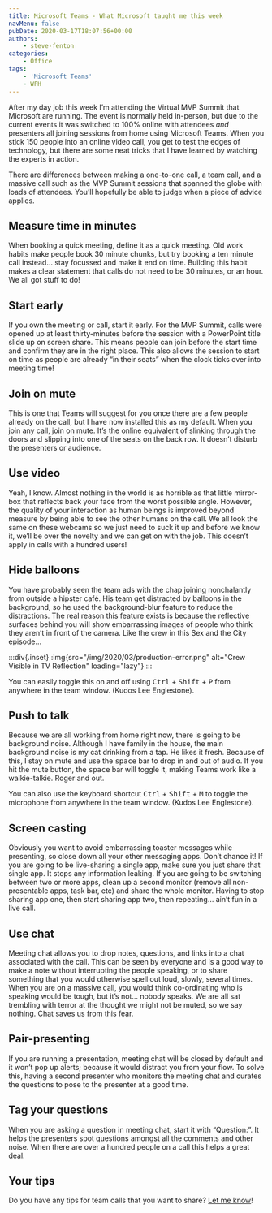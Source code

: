 ```yaml
---
title: Microsoft Teams - What Microsoft taught me this week
navMenu: false
pubDate: 2020-03-17T18:07:56+00:00
authors:
    - steve-fenton
categories:
    - Office
tags:
    - 'Microsoft Teams'
    - WFH
---
```


After my day job this week I’m attending the Virtual MVP Summit that Microsoft are running. The event is normally held in-person, but due to the current events it was switched to 100% online with attendees *and* presenters all joining sessions from home using Microsoft Teams. When you stick 150 people into an online video call, you get to test the edges of technology, but there are some neat tricks that I have learned by watching the experts in action.

There are differences between making a one-to-one call, a team call, and a massive call such as the MVP Summit sessions that spanned the globe with loads of attendees. You’ll hopefully be able to judge when a piece of advice applies.

## Measure time in minutes

When booking a quick meeting, define it as a quick meeting. Old work habits make people book 30 minute chunks, but try booking a ten minute call instead… stay focussed and make it end on time. Building this habit makes a clear statement that calls do not need to be 30 minutes, or an hour. We all got stuff to do!

## Start early

If you own the meeting or call, start it early. For the MVP Summit, calls were opened up at least thirty-minutes before the session with a PowerPoint title slide up on screen share. This means people can join before the start time and confirm they are in the right place. This also allows the session to start on time as people are already “in their seats” when the clock ticks over into meeting time!

## Join on mute

This is one that Teams will suggest for you once there are a few people already on the call, but I have now installed this as my default. When you join any call, join on mute. It’s the online equivalent of slinking through the doors and slipping into one of the seats on the back row. It doesn’t disturb the presenters or audience.

## Use video

Yeah, I know. Almost nothing in the world is as horrible as that little mirror-box that reflects back your face from the worst possible angle. However, the quality of your interaction as human beings is improved beyond measure by being able to see the other humans on the call. We all look the same on these webcams so we just need to suck it up and before we know it, we’ll be over the novelty and we can get on with the job. This doesn’t apply in calls with a hundred users!

## Hide balloons

You have probably seen the team ads with the chap joining nonchalantly from outside a hipster café. His team get distracted by balloons in the background, so he used the background-blur feature to reduce the distractions. The real reason this feature exists is because the reflective surfaces behind you will show embarrassing images of people who think they aren’t in front of the camera. Like the crew in this Sex and the City episode…

:::div{.inset}
:img{src="/img/2020/03/production-error.png" alt="Crew Visible in TV Reflection" loading="lazy"}
:::

You can easily toggle this on and off using <kbd>Ctrl</kbd> + <kbd>Shift</kbd> + <kbd>P</kbd> from anywhere in the team window. (Kudos Lee Englestone).

## Push to talk

Because we are all working from home right now, there is going to be background noise. Although I have family in the house, the main background noise is my cat drinking from a tap. He likes it fresh. Because of this, I stay on mute and use the <kbd>space</kbd> bar to drop in and out of audio. If you hit the mute button, the <kbd>space</kbd> bar will toggle it, making Teams work like a walkie-talkie. Roger and out.

You can also use the keyboard shortcut <kbd>Ctrl</kbd> + <kbd>Shift</kbd> + <kbd>M</kbd> to toggle the microphone from anywhere in the team window. (Kudos Lee Englestone).

## Screen casting

Obviously you want to avoid embarrassing toaster messages while presenting, so close down all your other messaging apps. Don’t chance it! If you are going to be live-sharing a single app, make sure you just share that single app. It stops any information leaking. If you are going to be switching between two or more apps, clean up a second monitor (remove all non-presentable apps, task bar, etc) and share the whole monitor. Having to stop sharing app one, then start sharing app two, then repeating… ain’t fun in a live call.

## Use chat

Meeting chat allows you to drop notes, questions, and links into a chat associated with the call. This can be seen by everyone and is a good way to make a note without interrupting the people speaking, or to share something that you would otherwise spell out loud, slowly, several times. When you are on a massive call, you would think co-ordinating who is speaking would be tough, but it’s not… nobody speaks. We are all sat trembling with terror at the thought we might not be muted, so we say nothing. Chat saves us from this fear.

## Pair-presenting

If you are running a presentation, meeting chat will be closed by default and it won’t pop up alerts; because it would distract you from your flow. To solve this, having a second presenter who monitors the meeting chat and curates the questions to pose to the presenter at a good time.

## Tag your questions

When you are asking a question in meeting chat, start it with “Question:”. It helps the presenters spot questions amongst all the comments and other noise. When there are over a hundred people on a call this helps a great deal.

## Your tips

Do you have any tips for team calls that you want to share? [Let me know](/contact/)!